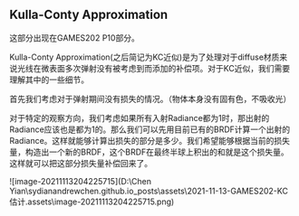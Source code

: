 ## Kulla-Conty Approximation

这部分出现在GAMES202 P10部分。

Kulla-Conty Approximation(之后简记为KC近似)是为了处理对于diffuse材质来说光线在微表面多次弹射没有被考虑到而添加的补偿项。对于KC近似，我们需要理解其中的一些细节。



首先我们考虑对于弹射期间没有损失的情况。（物体本身没有固有色，不吸收光）

对于特定的观察方向，我们考虑如果所有入射Radiance都为1时，那出射的Radiance应该也是都为1的。那么我们可以先用目前已有的BRDF计算一个出射的Radiance。这样就能够计算出损失的部分是多少。我们希望能够根据当前的损失量，构造出一个新的BRDF，这个BRDF在最终半球上积出的和就是这个损失量。这样就可以把这部分损失量补偿回来了。

![image-20211113204225715](D:\Chen Yian\sydianandrewchen.github.io\_posts\assets\2021-11-13-GAMES202-KC估计.assets\image-20211113204225715.png)